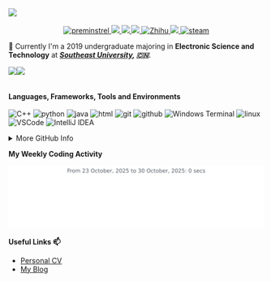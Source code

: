 <img src="https://github.com/preminstrel/preminstrel/blob/main/images/preminstrel.png">
<p align="center">
<a href="https://github.com/preminstrel">
<img src="https://komarev.com/ghpvc/?username=preminstrel&style=flat-square" alt="preminstrel" />
</a>
<a href="https://github.com/preminstrel">
 <img src="https://badges.pufler.dev/years/preminstrel?style=flat-square&color=blue&logo=github">
</a>
<a href="https://github.com/preminstrel">
 <img src="https://badges.pufler.dev/repos/preminstrel?style=flat-square&color=blue&logo=github">
</a>
 <a href="mailto:preminstrel@gmail.com">
 <img src="https://img.shields.io/badge/-preminstrel@gmail.com-c14438?style=flat-square&logo=Gmail&logoColor=white&link=mailto:preminstrel@gmail.com">
</a>
 <a>
  <a href="https://www.zhihu.com/people/preminstrel" target="_blank">
    <img src="https://img.shields.io/badge/知乎-preminstrel-0079FF.svg?style=flat-square&logo=zhihu&logoColor=white" alt="Zhihu">
  </a>
  <a href="https://github.com/preminstrel">
 <img src="https://img.shields.io/badge/-SW825143601640-E60012?style=flat-square&logo=Nintendo-Switch&logoColor=FFFFFF">
</a>
 <a>
  <a href="https://steamcommunity.com/id/preminstrel/">
 <img src="https://img.shields.io/badge/@preminstrel-1DA1F2?style=flat-square&logo=Steam&logoColor=black" alt="steam"/>
  </a>
</p>

🌱 Currently I'm a 2019 undergraduate majoring in **Electronic Science and Technology** at ***[Southeast University](https://www.seu.edu.cn/), 🇨🇳***. 


<img align="left" src="https://github-readme-stats.vercel.app/api?username=preminstrel&bg_color=22272E&text_color=CDD9E5&count_private=true&show_icons=true&hide_border=true&include_all_commits=true" /> 


<img src="https://github-readme-stats.vercel.app/api/top-langs/?username=preminstrel&layout=compact&bg_color=22272E&text_color=CDD9E5&langs_count=10&hide_border=true" width="330px"/>

<p>
</br><strong>Languages, Frameworks, Tools and Environments</strong></br></br>
<img alt="C++" src="https://img.shields.io/badge/-C++-525288?style=flat-square&logo=c%2B%2B&logoColor=white" />
<img alt="python" src="https://img.shields.io/badge/-Python-74787a?style=flat-square&logo=python&logoColor=white" />
<img alt="java" src="https://img.shields.io/badge/-java-2e317c?style=flat-square&logo=java&logoColor=white" />
<img alt="html" src="https://img.shields.io/badge/-html-d2d97a?style=flat-square&logo=html5&logoColor=white" />

<img alt="git" src="https://img.shields.io/badge/-Git-5c2223?style=flat-square&logo=git&logoColor=white" />
<img alt="github" src="https://img.shields.io/badge/-GitHub-d13c74?style=flat-square&logo=github&logoColor=white" />
<img alt="Windows Terminal" src="https://img.shields.io/badge/-Terminal-36292f?style=flat-square&logo=Windows Terminal&logoColor=white" />

<img alt="linux" src="https://img.shields.io/badge/-Linux-8076a3?style=flat-square&logo=linux&logoColor=white" />
<img alt="VSCode" src="https://img.shields.io/badge/-VSCode-007ACC?style=flat-square&logo=Visual Studio Code&logoColor=white" />
<img alt="IntelliJ IDEA" src="https://img.shields.io/badge/-IntelliJ IDEA-b7ae8f?style=flat-square&logo=IntelliJ IDEA&logoColor=white" />

</p>


<details><summary>More GitHub Info</summary>
 <img src="https://github.com/preminstrel/preminstrel/blob/main/github-metrics.svg" alt="Metrics"/>
</details>

<strong>My Weekly Coding Activity</strong>

<img src="https://github.com/preminstrel/preminstrel/blob/main/images/stat.svg" alt="Preminstrel WakaTime Activity"/>


<strong>Useful Links 📫</strong>
* [Personal CV ](https://github.com/preminstrel/preminstrel/blob/main/CV.pdf)
* [My Blog](https://preminstrel.github.io/blog/) 
